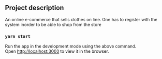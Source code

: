 ## Project description
An online e-commerce that sells clothes on line.
One has to register with the system inorder to be able to shop from the store

### `yarn start`
Run the app in the development mode using the above command.<br />
Open [http://localhost:3000](http://localhost:3000) to view it in the browser.

